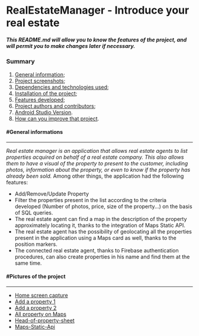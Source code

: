 # RealEstateManager - Introduce your real estate
##### *This README.md will allow you to know the features of the project, and will permit you to make changes later if necessary.*

### Summary
   1. [General information](#general-information);
   2. [Project screenshots](#project-photos);
   3. [Dependencies and technologies used](#technologies-used);
   4. [Installation of the project](#how-to-install);
   5. [Features developed](#features-developed);
   6. [Project authors and contributors](#authors-and-contributors);
   7. [Android Studio Version](#version-android-studio).
   8. [How can you improve that project](#how-to-improve).

#### #General informations
***
*Real estate manager is an application that allows real estate agents to list properties acquired on behalf of a real estate company. 
This also allows them to have a visual of the property to present to the customer, including photos, information about the property, or even to know if the property has already been sold.*
Among other things, the application had the following features:
* Add/Remove/Update Property
* Filter the properties present in the list according to the criteria developed (Number of photos, price, size of the property...) on the basis of SQL queries.
* The real estate agent can find a map in the description of the property approximately locating it, thanks to the integration of Maps Static API.
* The real estate agent has the possibility of geolocating all the properties present in the application using a Maps card as well, thanks to the position markers.
* The connected real estate agent, thanks to Firebase authentication procedures, can also create properties in his name and find them at the same time.


#### #Pictures of the project
***
* [Home screen capture](https://github.com/mmarliacy/P9-RealEstateManager/blob/main/P9%20PHOTOS/all-properties.jpeg) 
* [Add a property 1 ](https://github.com/mmarliacy/P9-RealEstateManager/blob/main/P9%20PHOTOS/add-property-1.jpeg)
* [Add a property 2 ](https://github.com/mmarliacy/P9-RealEstateManager/blob/main/P9%20PHOTOS/add-property-2.jpeg)
* [All property on Maps](https://github.com/mmarliacy/P9-RealEstateManager/blob/main/P9%20PHOTOS/Real-estate-on-maps.jpeg)
* [Head-of-property-sheet](https://github.com/mmarliacy/P9-RealEstateManager/blob/main/P9%20PHOTOS/Head-of-property-sheet.jpeg)
* [Maps-Static-Api](https://github.com/mmarliacy/P9-RealEstateManager/blob/main/P9%20PHOTOS/Maps-Static-Api.jpeg)




